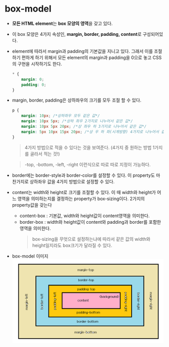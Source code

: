 # box-model

-   **모든 HTML element**는 **box 모양의 영역**을 갖고 있다.

-   이 box 모양은 4가지 속성인, **margin, border, padding, content**로 구성되어있다.

-   element에 따라서 margin과 padding의 기본값을 지니고 있다. 그래서 이를 조절하기 편하게 하기 위해서 모든 element의 margin과 padding을 0으로 놓고 CSS의 구현을 시작하기도 한다.

    ```css
    * {
        margin: 0;
        padding: 0;
    }
    ```

-   margin, border, padding은 상하좌우의 크기를 모두 조절 할 수 있다.

    ```css
    p {
        margin: 10px; /*상하좌우 모두 같은 값*/
        margin: 10px 5px; /*상하 좌우 2가지로 나누어서 같은 값*/
        margin: 10px 5px 20px; /*상 좌우 하 3가지로 나누어서 같은 값*/
        margin: 5px 10px 15px 20px; /*상 우 하 좌(시계방향) 4가지로 나누어서 같은 값*/
    }
    ```

    > 4가지 방법으로 적을 수 있다는 것을 보여준다. (4가지 중 원하는 방법 1가지를 골라서 적는 것!)

    > -top, -bottom, -left, -right 이런식으로 따로 따로 지정이 가능하다.

-   border에는 border-style과 border-color를 설정할 수 있다. 이 property도 마찬가지로 상하좌우 값을 4가지 방법으로 설정할 수 있다.

-   content는 width와 height로 크기를 조절할 수 있다. 이 때 width와 height가 어느 영역을 의미하는지를 결정하는 property가 box-sizing이다. 2가지의 property값을 갖는다

    -   content-box : 기본값, width와 height값이 content영역을 의미한다.
    -   border-box : width와 height값이 content와 padding과 border를 포함한 영역을 의미한다.
        > box-sizing을 무엇으로 설정하는냐에 따라서 같은 값의 width와 height일지라도 box크기가 달라질 수 있다.

-   box-model 이미지
    ![box-model](../../image/boxmodel.png)
